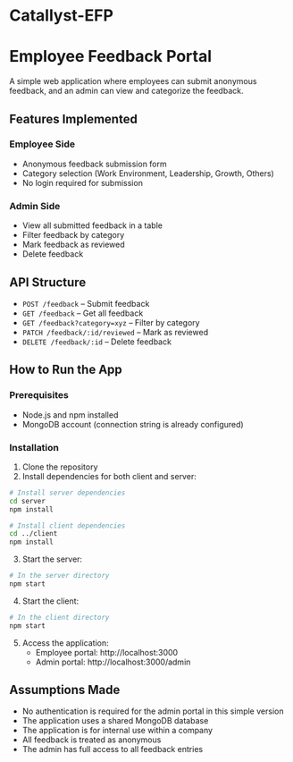 # Catallyst-EFP

# Employee Feedback Portal

A simple web application where employees can submit anonymous feedback, and an admin can view and categorize the feedback.

## Features Implemented

### Employee Side
- Anonymous feedback submission form
- Category selection (Work Environment, Leadership, Growth, Others)
- No login required for submission

### Admin Side
- View all submitted feedback in a table
- Filter feedback by category
- Mark feedback as reviewed
- Delete feedback

## API Structure

- `POST /feedback` – Submit feedback
- `GET /feedback` – Get all feedback
- `GET /feedback?category=xyz` – Filter by category
- `PATCH /feedback/:id/reviewed` – Mark as reviewed
- `DELETE /feedback/:id` – Delete feedback

## How to Run the App

### Prerequisites
- Node.js and npm installed
- MongoDB account (connection string is already configured)

### Installation

1. Clone the repository
2. Install dependencies for both client and server:

```bash
# Install server dependencies
cd server
npm install

# Install client dependencies
cd ../client
npm install
```

3. Start the server:
```bash
# In the server directory
npm start
```

4. Start the client:
```bash
# In the client directory
npm start
```

5. Access the application:
   - Employee portal: http://localhost:3000
   - Admin portal: http://localhost:3000/admin

## Assumptions Made

- No authentication is required for the admin portal in this simple version
- The application uses a shared MongoDB database
- The application is for internal use within a company
- All feedback is treated as anonymous
- The admin has full access to all feedback entries